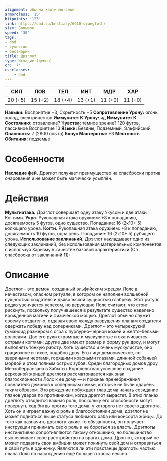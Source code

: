 ```yaml
---
alignment: обычно хаотично-злое
armorclass: '15'
hitpoints: '123'
link: https://dnd.su/bestiary/6610-draegloth/
size: Большое
speed: '30'
tags:
- dnd
- существо
- бестиарий
title: Дрэглот
type: Исчадие (демон)
cr: '7'
cssclasses:
    - dnd
---
```



| СИЛ | ЛОВ | ТЕЛ | ИНТ | МДР | ХАР |
|---|---|---|---|---|---|
| 20 (+5) | 15 (+2) | 18 (+4) | 13 (+1) | 11 (+0) | 11 (+0) |
**Навыки:** Восприятие +3, Скрытность +5
**Сопротивление Урону:** огонь, холод, электричество
**Иммунитет К Урону:** яд
**Иммунитет К Состоянию:** отравление?
**Чувства:** тёмное зрение? 120 футов, пассивное Восприятие 13
**Языки:** Бездны, Подземный, Эльфийский
**Опасность:** 7 (2900 опыта)
**Бонус Мастерства:** +3
**Местность Обитания:** подземье


# Особенности
**Наследие фей.** Дрэглот получает преимущество на спасброски против очарования и не может быть магически усыплён.


# Действия
**Мультиатака.** Дрэглот совершает одну атаку Укусом и две атаки Когтями.
**Укус.** Рукопашная атака оружием: +8 к попаданию, досягаемость 5 футов, одно существо. Попадание: 16 (2к10+ 5) колющего урона.
**Когти.** Рукопашная атака оружием: +8 к попаданию, досягаемость 10 футов, одна цель. Попадание: 16 (2к10+ 5) рубящего урона.
**Использование заклинаний.** Дрэглот накладывает одно из следующих заклинаний, без использования материальных компонентов с используя Харизму в качестве базовой характеристики (Сл спасброска от заклинаний 11):


# Описание
Дреглот - это демон, созданный эльфийским жрецом Лолс в нечестивом, опасном ритуале, в котором он наполнен волшебной сущностью создателя и дьявольской сущностью глабрезу. Этот ритуал редко увенчается успехом, но верующие Лолс считают, что стоит рискнуть, поскольку получившееся в результате существо наделено врожденной магией и физической мощью. Дреглот обычно служит своему создателю, отдавая свою жажду разрушения планам создателя одержать победу над соперниками.  Дрэглот – это четырехрукий гуманоид размером с огра с пурпурно–чёрной кожей и желто–белыми волосами. Две его руки огромные и мускулистые и оканчивается острыми когтями; другие две имеют размер и форму рук дроу, и могут выполнять тонкую работу. Хоть существо и очень мускулистое, оно грациозное и тихое, подобно дроу. Его лицо демоническое, со звериными чертами, горящими красными глазами, длинной собачьей мордой и ртом полным острых зубов. Среди благородных домов дроу Мензоберранзана в Забытых Королевствах успешное создание верховной жрицей дреглота рассматривается как знак благосклонности Лолс к ее дому — и признак пренебрежения повелителя демонов к соперникам семьи, которые не были одарены таким образом. Это рождение побуждает глав дома начать созидание планов ударов по противникам, когда дрэглот вырастет. В этих планах дрэглоту отводится важная роль, поскольку его способности могут повернуть ход битвы против того дома, у которого нет своего дрэглота. Хоть он и играет важную роль в благосостоянии дома, дрэглот не может подняться выше статуса любимого раба или консорта жрицы. До того как назначить дрэглоту какие–то обязанности, он получает инструкции принимать свою роль и не бороться за власть. Дрэглоты инстинктивно сопротивляются такому отношению, но большинство выплескивает свое расстройство на врагах дома. Дрэглот, который не может подавить свои амбиции может покинуть свой дом и отправиться в свой путь в одиночку. Являются ли эти повстанцы дрэглоты частью плана Лолс по насаждению ещё большего хаоса неясно.
